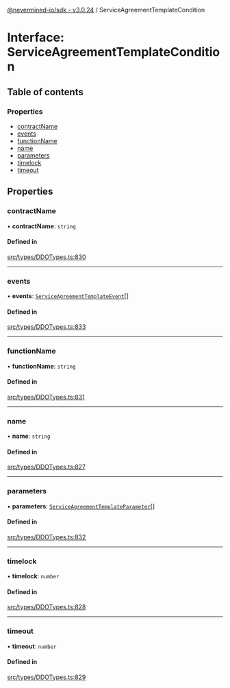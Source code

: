 [@nevermined-io/sdk - v3.0.24](../code-reference.md) / ServiceAgreementTemplateCondition

# Interface: ServiceAgreementTemplateCondition

## Table of contents

### Properties

- [contractName](ServiceAgreementTemplateCondition.md#contractname)
- [events](ServiceAgreementTemplateCondition.md#events)
- [functionName](ServiceAgreementTemplateCondition.md#functionname)
- [name](ServiceAgreementTemplateCondition.md#name)
- [parameters](ServiceAgreementTemplateCondition.md#parameters)
- [timelock](ServiceAgreementTemplateCondition.md#timelock)
- [timeout](ServiceAgreementTemplateCondition.md#timeout)

## Properties

### contractName

• **contractName**: `string`

#### Defined in

[src/types/DDOTypes.ts:830](https://github.com/nevermined-io/sdk-js/blob/60ae62388d846371ef4803130637a6d86441718c/src/types/DDOTypes.ts#L830)

---

### events

• **events**: [`ServiceAgreementTemplateEvent`](ServiceAgreementTemplateEvent.md)[]

#### Defined in

[src/types/DDOTypes.ts:833](https://github.com/nevermined-io/sdk-js/blob/60ae62388d846371ef4803130637a6d86441718c/src/types/DDOTypes.ts#L833)

---

### functionName

• **functionName**: `string`

#### Defined in

[src/types/DDOTypes.ts:831](https://github.com/nevermined-io/sdk-js/blob/60ae62388d846371ef4803130637a6d86441718c/src/types/DDOTypes.ts#L831)

---

### name

• **name**: `string`

#### Defined in

[src/types/DDOTypes.ts:827](https://github.com/nevermined-io/sdk-js/blob/60ae62388d846371ef4803130637a6d86441718c/src/types/DDOTypes.ts#L827)

---

### parameters

• **parameters**: [`ServiceAgreementTemplateParameter`](ServiceAgreementTemplateParameter.md)[]

#### Defined in

[src/types/DDOTypes.ts:832](https://github.com/nevermined-io/sdk-js/blob/60ae62388d846371ef4803130637a6d86441718c/src/types/DDOTypes.ts#L832)

---

### timelock

• **timelock**: `number`

#### Defined in

[src/types/DDOTypes.ts:828](https://github.com/nevermined-io/sdk-js/blob/60ae62388d846371ef4803130637a6d86441718c/src/types/DDOTypes.ts#L828)

---

### timeout

• **timeout**: `number`

#### Defined in

[src/types/DDOTypes.ts:829](https://github.com/nevermined-io/sdk-js/blob/60ae62388d846371ef4803130637a6d86441718c/src/types/DDOTypes.ts#L829)
